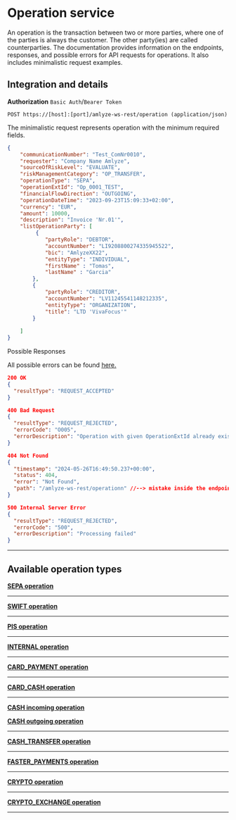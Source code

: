 # Operation service

<p>
An operation is the transaction between two or more parties, where one of the parties is always the customer. The other party(ies) are called counterparties. The documentation provides information on the endpoints, responses, and possible errors for API requests for operations. It also includes minimalistic request examples.
</p>

## Integration and details

<!-- Swagger Ui `GET https://[host]:[port]/swagger-ui/` (in progress) -->

**Authorization** `Basic Auth`/`Bearer Token`

`POST https://[host]:[port]/amlyze-ws-rest/operation (application/json)`

The minimalistic request represents operation with the minimum required fields.
```json lines
{
    "communicationNumber": "Test_ComNr0010",
    "requester": "Company Name Amlyze",
    "sourceOfRiskLevel": "EVALUATE",
    "riskManagementCategory": "OP_TRANSFER",
    "operationType": "SEPA",
    "operationExtId": "Op_0001_TEST",
    "financialFlowDirection": "OUTGOING",
    "operationDateTime": "2023-09-23T15:09:33+02:00",
    "currency": "EUR",
    "amount": 10000,
    "description": "Invoice 'Nr.01'",
    "listOperationParty": [
         {
            "partyRole": "DEBTOR",
            "accountNumber": "LI9208800274335945522",
            "bic": "AmlyzeXX22",
            "entityType": "INDIVIDUAL",
           	"firstName" : "Tomas",
	        "lastName" : "Garcia"
        },
        {
            "partyRole": "CREDITOR",
            "accountNumber": "LV11245541148212335",
            "entityType": "ORGANIZATION",
            "title": "LTD 'VivaFocus'"
        }
       
    ]
}
```
Possible Responses

All possible errors can be found [<u>here.</u>](possibleErrors.md)

```json lines
200 OK
{
  "resultType": "REQUEST_ACCEPTED"
}

400 Bad Request
{
  "resultType": "REQUEST_REJECTED",
  "errorCode": "O005",
  "errorDescription": "Operation with given OperationExtId already exists in Amlyze"
}

404 Not Found
{
  "timestamp": "2024-05-26T16:49:50.237+00:00",
  "status": 404,
  "error": "Not Found",
  "path": "/amlyze-ws-rest/operationn" //--> mistake inside the endpoint
}

500 Internal Server Error
{
  "resultType": "REQUEST_REJECTED",
  "errorCode": "500",
  "errorDescription": "Processing failed"
}
```

------

## Available operation types

[<b>SEPA operation</b>](SEPA/fields.md)

---
[<b>SWIFT operation</b>](SWIFT/fields.md)

---

[<b>PIS operation</b>](PIS/fields.md)

---

[<b>INTERNAL operation</b>](INTERNAL/fields.md)

---

[<b>CARD_PAYMENT operation</b>](CARD_PAYMENT/fields.md)

---

[<b>CARD_CASH operation</b>](CARD_CASH/fields.md)

---

[<b>CASH incoming operation</b>](CASH/incoming/fields.md)

[<b>CASH outgoing operation</b>](CASH/outgoing/fields.md)

---
[<b>CASH_TRANSFER operation</b>](CASH_TRANSFER/outgoing/fields.md)

---

[<b>FASTER_PAYMENTS operation</b>](FASTER_PAYMENTS/fields.md)

---

[<b>CRYPTO operation</b>](CRYPTO/fields.md)

---

[<b>CRYPTO_EXCHANGE operation</b>](CRYPTO_EXCHANGE/fields.md)

---
